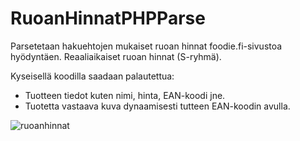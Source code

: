 # RuoanHinnatPHPParse

Parsetetaan hakuehtojen mukaiset ruoan hinnat foodie.fi-sivustoa hyödyntäen.
Reaaliaikaiset ruoan hinnat (S-ryhmä).

Kyseisellä koodilla saadaan palautettua:
  - Tuotteen tiedot kuten nimi, hinta, EAN-koodi jne.
  - Tuotetta vastaava kuva dynaamisesti tutteen EAN-koodin avulla.

![ruoanhinnat](https://user-images.githubusercontent.com/77782555/109621840-2396a580-7b44-11eb-9920-6817187f37a9.png)
